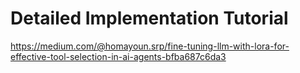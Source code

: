 # Detailed Implementation Tutorial
https://medium.com/@homayoun.srp/fine-tuning-llm-with-lora-for-effective-tool-selection-in-ai-agents-bfba687c6da3
